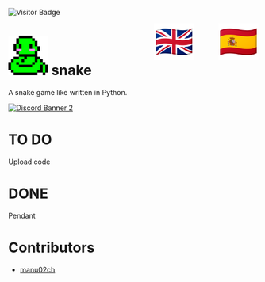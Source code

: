 ![Visitor Badge](https://visitor-badge.laobi.icu/badge?page_id=techshareroom.snake)

<a href="https://github.com/techshareroom/snake/blob/main/READMEesES.md" target="_blank"><img src="https://raw.githubusercontent.com/techshareroom/snake/main/images/languages/spain.png" width="80" img align="right"></a>
<a href="https://github.com/techshareroom/snake" target="_blank"><img src="https://raw.githubusercontent.com/techshareroom/snake/main/images/languages/united-kingdom.png" width="80" style="vertical-align:middle;margin:0px 50px" img align="right"></a>

<img src="https://raw.githubusercontent.com/techshareroom/snake/main/images/snake.png" width="80"> snake
=============================================

A snake game like written in Python.

<a href="https://discord.gg/wfm7Jrj">
<img src="https://discordapp.com/api/guilds/750051000664064141/widget.png?style=banner2" alt="Discord Banner 2"/>
</a>

# TO DO

Upload code

# DONE

Pendant

# Contributors

* [manu02ch](https://github.com/manu02ch)